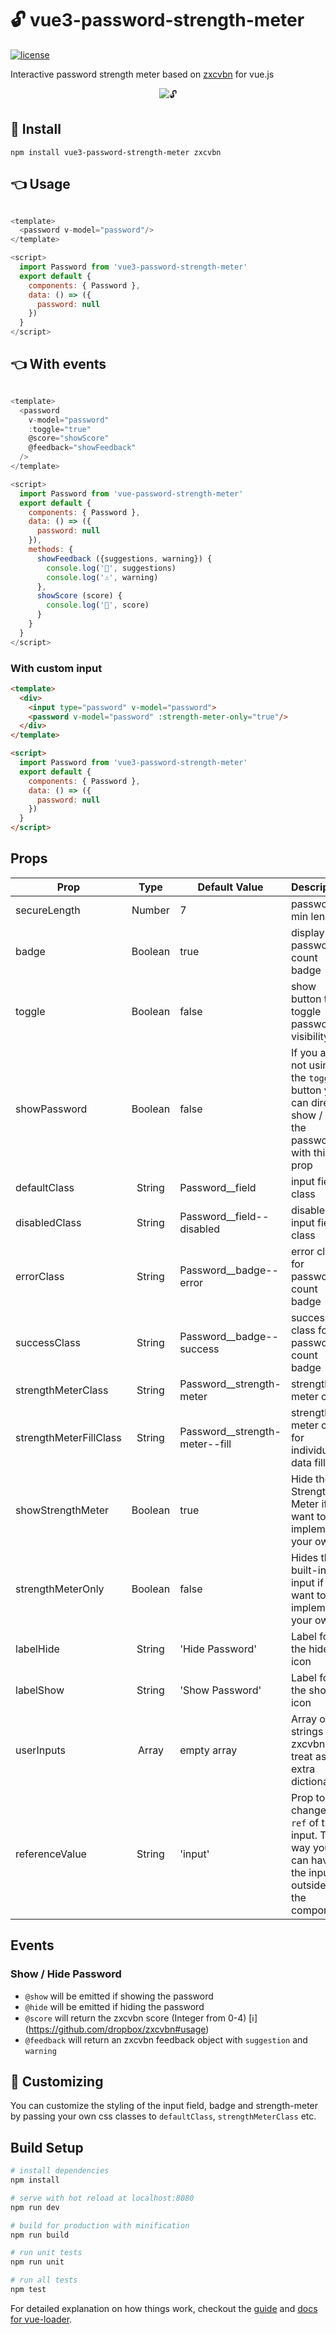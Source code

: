 # 🔓 vue3-password-strength-meter


[![license](https://img.shields.io/github/license/mashape/apistatus.svg)](https://github.com/apertureless/vue-password-strength-meter/blob/master/LICENSE.txt)

Interactive password strength meter based on [zxcvbn](https://github.com/dropbox/zxcvbn) for vue.js

<p align="center">
  <img src="/static/demo.gif" alt="🔓" title="🔓 Demo" />
</p>

## 🔧 Install

`npm install vue3-password-strength-meter zxcvbn`

## 👈 Usage

```javascript

<template>
  <password v-model="password"/>
</template>

<script>
  import Password from 'vue3-password-strength-meter'
  export default {
    components: { Password },
    data: () => ({
      password: null
    })
  }
</script>

```
## 👈 With events

```javascript

<template>
  <password
    v-model="password"
    :toggle="true"
    @score="showScore"
    @feedback="showFeedback"
  />
</template>

<script>
  import Password from 'vue-password-strength-meter'
  export default {
    components: { Password },
    data: () => ({
      password: null
    }),
    methods: {
      showFeedback ({suggestions, warning}) {
        console.log('🙏', suggestions)
        console.log('⚠', warning)
      },
      showScore (score) {
        console.log('💯', score)
      }
    }
  }
</script>
```

### With custom input

```html
<template>
  <div>
    <input type="password" v-model="password">
    <password v-model="password" :strength-meter-only="true"/>
  </div>
</template>

<script>
  import Password from 'vue3-password-strength-meter'
  export default {
    components: { Password },
    data: () => ({
      password: null
    })
  }
</script>
```
## Props

| Prop   |      Type      |  Default Value | Description
|----------|:-------------:|------|------|
| secureLength |  Number | 7 | password min length |
| badge |  Boolean | true | display password count badge |
| toggle |  Boolean | false | show button to toggle password visibility |
| showPassword |  Boolean | false | If you are not using the `toggle` button you can directly show / hide the password with this prop |
| defaultClass |  String | Password__field | input field class |
| disabledClass |  String | Password__field--disabled | disabled input field class |
| errorClass |  String | Password__badge--error | error class for password count badge |
| successClass |  String | Password__badge--success | success class for password count badge |
| strengthMeterClass |  String | Password__strength-meter | strength-meter class |
| strengthMeterFillClass |  String | Password__strength-meter--fill | strength-meter class for individual data fills |
| showStrengthMeter |  Boolean | true | Hide the Strength Meter if you want to implement your own |
| strengthMeterOnly |  Boolean | false | Hides the built-in input if you want to implement your own |
| labelHide |  String | 'Hide Password' | Label for the hide icon
| labelShow |  String | 'Show Password' | Label for the show icon
| userInputs | Array | empty array | Array of strings that zxcvbn will treat as an extra dictionary
| referenceValue | String | 'input' | Prop to change the `ref` of the input. This way you can have the input outside of the component.

## Events

### Show / Hide Password

- `@show` will be emitted if showing the password
- `@hide` will be emitted if hiding the password
- `@score` will return the zxcvbn score (Integer from 0-4) [ℹ] (https://github.com/dropbox/zxcvbn#usage)
- `@feedback` will return an zxcvbn feedback object with `suggestion` and `warning`


## 💅 Customizing

You can customize the styling of the input field, badge and strength-meter by passing your own css classes
to `defaultClass`, `strengthMeterClass` etc.

## Build Setup

``` bash
# install dependencies
npm install

# serve with hot reload at localhost:8080
npm run dev

# build for production with minification
npm run build

# run unit tests
npm run unit

# run all tests
npm test
```

For detailed explanation on how things work, checkout the [guide](http://vuejs-templates.github.io/webpack/) and [docs for vue-loader](http://vuejs.github.io/vue-loader).

